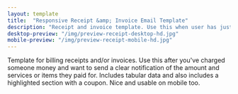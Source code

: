 ```yaml
---
layout: template
title:  "Responsive Receipt &amp; Invoice Email Template"
description: "Receipt and invoice template. Use this when user has just paid or owes a balance."
desktop-preview: "/img/preview-receipt-desktop-hd.jpg"
mobile-preview: "/img/preview-receipt-mobile-hd.jpg"
---
```


<p>Template for billing receipts and/or invoices. Use this after you've charged someone money and want to send a clear notification of the amount and services or items they paid for. Includes tabular data and also includes a highlighted section with a coupon. Nice and usable on mobile too.</p>


